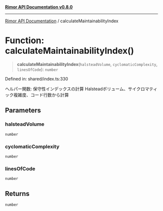 [**Rimor API Documentation v0.8.0**](../README.md)

***

[Rimor API Documentation](../globals.md) / calculateMaintainabilityIndex

# Function: calculateMaintainabilityIndex()

> **calculateMaintainabilityIndex**(`halsteadVolume`, `cyclomaticComplexity`, `linesOfCode`): `number`

Defined in: shared/index.ts:330

ヘルパー関数: 保守性インデックスの計算
Halsteadボリューム、サイクロマティック複雑度、コード行数から計算

## Parameters

### halsteadVolume

`number`

### cyclomaticComplexity

`number`

### linesOfCode

`number`

## Returns

`number`
